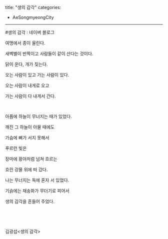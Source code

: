 title: "생의 감각"
categories:
 - AeSongmyeongCity
---
#생의 감각 : 네이버 블로그








여명에서 종이 울린다.

새벽별이 반짝이고 사람들이 같이 산다는 것이다.

닭이 운다, 개가 짖는다.

오는 사람이 있고 가는 사람이 있다.

오는 사람이 내게로 오고

가는 사람이 다 내게서 간다.

​

아픔에 하늘이 무너지는 때가 있었다.

깨진 그 하늘이 아물 때에도

가슴에 뼈가 서지 못해서

푸르런 빛은 

장마에 황야처럼 넘쳐 흐르는

흐린 강물 위에 떠 갔다.

나는 무너지는 독에 혼자 서 있었다.

기슭에는 채송화가 무더기로 피어서

생의 감각을 흔들어 주었다.

​

​

김광섭<생의 감각>